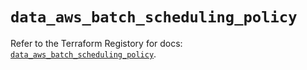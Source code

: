 # `data_aws_batch_scheduling_policy`

Refer to the Terraform Registory for docs: [`data_aws_batch_scheduling_policy`](https://registry.terraform.io/providers/hashicorp/aws/5.13.1/docs/data-sources/batch_scheduling_policy).
